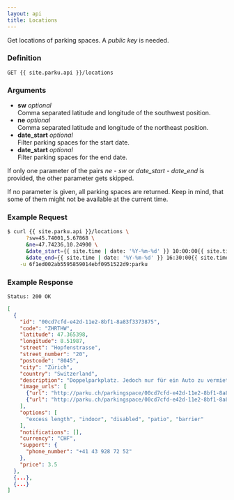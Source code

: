 ```yaml
---
layout: api
title: Locations
---
```


Get locations of parking spaces. A _public key_ is needed.

### Definition

```nginx
GET {{ site.parku.api }}/locations
```

### Arguments

* __sw__ _optional_<br/>
	Comma separated latitude and longitude of the southwest position.
* __ne__ _optional_<br/>
	Comma separated latitude and longitude of the northeast position.
* __date\_start__ _optional_<br/>
	Filter parking spaces for the start date.
* __date\_start__ _optional_<br/>
	Filter parking spaces for the end date.

If only one parameter of the pairs _ne_ - _sw_ or _date\_start_ - _date\_end_ is provided, the other parameter gets skipped.

If no parameter is given, all parking spaces are returned. Keep in mind, that some of them might not be available at the current time.

### Example Request

```sh
$ curl {{ site.parku.api }}/locations \
      ?sw=45.74001,5.67868 \
      &ne=47.74236,10.24900 \
      &date_start={{ site.time | date: '%Y-%m-%d' }} 10:00:00{{ site.time | date: '%z' }} \
      &date_end={{ site.time | date: '%Y-%m-%d' }} 16:30:00{{ site.time | date: '%z' }} \
    -u 6f1ed002ab5595859014ebf0951522d9:parku
```

### Example Response

```nginx
Status: 200 OK
```

```json
[
  {
    "id": "00cd7cfd-e42d-11e2-8bf1-8a83f3373875",
    "code": "ZHRTHW",
    "latitude": 47.365398,
    "longitude": 8.51987,
    "street": "Hopfenstrasse",
    "street_number": "20",
    "postcode": "8045",
    "city": "Zürich",
    "country": "Switzerland",
    "description": "Doppelparkplatz. Jedoch nur für ein Auto zu vermieten. Die andere Hälfte wird benötigt. Aufteilung wie im Bild.",
    "image_urls": [
      {"url": "http://parku.ch/parkingspace/00cd7cfd-e42d-11e2-8bf1-8a83f3373875/image"},
      {"url": "http://parku.ch/parkingspace/00cd7cfd-e42d-11e2-8bf1-8a83f3373875/image"}
    ],
    "options": [
      "excess length", "indoor", "disabled", "patio", "barrier"
    ],
    "notifications": [],
    "currency": "CHF",
    "support": {
      "phone_number": "+41 43 928 72 52"
    },
    "price": 3.5
  },
  {...},
  {...}
]
```

